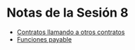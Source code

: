 # Notas de la Sesión 8

- [Contratos llamando a otros contratos](./LlamandoAOtrosContratos.md)
- [Funciones payable](./FuncionesPayable.md)
